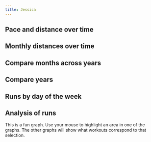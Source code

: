 ```yaml
---
title: Jessica
---
```


## Pace and distance over time
<div id="single-time-pace"></div>

## Monthly distances over time
<div id="single-distance-by-month"></div>

## Compare months across years
<div id="single-distance-by-year-month"></div>

## Compare years
<div id="single-cumulative-year"></div>

## Runs by day of the week
<div id="single-calendar"></div>

## Analysis of runs
This is a fun graph. Use your mouse to highlight an area in one of the graphs. The other graphs
will show what workouts correspond to that selection.

<div id="single-crossfilter"></div>

<script src="https://cdn.jsdelivr.net/npm/vega@5.21.0"></script>
<script src="https://cdn.jsdelivr.net/npm/vega-lite@5.2.0"></script>
<script src="https://cdn.jsdelivr.net/npm/vega-embed@6.20.4"></script>
<script src="plots.js"></script>

<script type="text/javascript">
  load_plot("single-calendar", "Jessica");
  load_plot("single-time-pace", "Jessica");
  load_plot("single-distance-by-month", "Jessica");
  load_plot("single-distance-by-year-month", "Jessica");
  load_plot("single-cumulative-year", "Jessica");
  load_plot("single-crossfilter", "Jessica");
</script>
